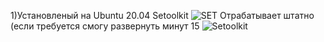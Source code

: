 1)Установленый на Ubuntu 20.04 Setoolkit
![SET](https://github.com/user-attachments/assets/b015e803-81bd-46cd-a630-2e7ad26ed207)
Отрабатывает штатно (если требуется смогу развернуть минут 15
![Setoolkit](https://github.com/user-attachments/assets/fcde9ba6-c2ab-4336-aa8e-9d6ae9453977)
